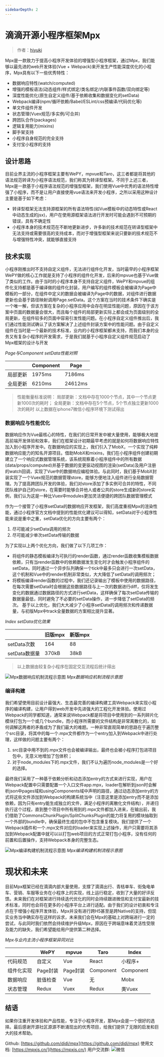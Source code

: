 ```yaml
---
sidebarDepth: 2
---
```


# 滴滴开源小程序框架Mpx

> 作者：[hiyuki](https://github.com/hiyuki)

Mpx是一款致力于提高小程序开发体验的增强型小程序框架，通过Mpx，我们能够以最先进的web开发体验(Vue + Webpack)来开发生产性能深度优化的小程序，Mpx具有以下一些优秀特性：
* 数据响应特性(watch/computed)
* 增强的模板语法(动态组件/样式绑定/类名绑定/内联事件函数/双向绑定等)
* 深度性能优化(原生自定义组件/基于依赖收集和数据变化的setData)
* Webpack编译(npm/循环依赖/Babel/ESLint/css预编译/代码优化等)
* 单文件组件开发
* 状态管理(Vuex规范/多实例/可合并)
* 跨团队合作(packages)
* 逻辑复用能力(mixins)
* 脚手架支持
* 小程序自身规范的完全支持
* 支付宝小程序的支持

## 设计思路

目前业界主流的小程序框架主要有WePY，mpvue和Taro，这三者都是将其他的语法规范转译为小程序语法规范，我们称其为转译型框架。不同于上述三者，Mpx是一款基于小程序语法规范的增强型框架，我们使用Vue中优秀的语法特性增强了小程序，而不是让用户直接使用vue语法来开发小程序，之所以采用这种设计主要是基于如下考虑：
* 转译型框架无法支持源框架的所有语法特性(如Vue模板中的动态特性或React中动态生成的jsx)，用户在使用源框架语法进行开发时可能会遇到不可预期的错误，具有不确定性
* 小程序本身的技术规范在不断地更新进步，许多新的技术规范在转译型框架中无法支持或需要很高的支持成本，而对于增强型框架来说只要新的技术规范不与增强特性冲突，就能够直接支持

## 技术实现

小程序刚推出时不支持自定义组件，无法进行组件化开发，当时最早的小程序框架WePY做的核心工作就是支持了小程序的组件化开发，后来的mpvue也基于Vue做了类似的工作。由于当时的小程序本身不支持自定义组件，WePY和mpvue的组件化支持都是基于编译做的组件化封装，用户编写的组件模板会被编译为Page中模板的一部分，在组件中定义的数据会被编译为Page中的数据，对组件进行数据更新也会基于路径映射调用Page.setData。这个方案在当时的技术条件下确实是一个唯一解，但该方案在复杂的小程序应用中会存在明显性能问题，原因在于该方案中页面的数据量会很大，而且每个组件的局部更新实际上都会成为页面级别的全局更新，在组件较多的页面中容易引发性能问题。在小程序自定义组件推出后，我们通过性能测试确认了该方案解决了上述组件封装方案中的性能问题。由于自定义组件在当时是一个最新的技术标准，业内的小程序框架都未支持，而我们本身的业务又有复杂小程序的开发需求，于是我们就基于小程序自定义组件规范启动了Mpx框架的设计与开发

*Page与Component setData性能对照*

| |Component|Page|
|---|----------|----- |
|局部更新|1975ms|7186ms|
|全局更新|6210ms|24612ms|
> 性能衡量标准说明：
局部更新：文档中存在1000个节点，其中一个节点更新1000次的耗时；
全局更新：文档中存在5个节点，5个节点独立更新1000次的耗时
以上数据在iphone7微信小程序环境下测试得出

### 数据响应与性能优化

数据响应作为Vue最核心的特性，在我们的日常开发中被大量使用，能够极大地提高前端开发体验和效率，我们在框架设计初期最早考虑的就是如何将数据响应特性加入到小程序开发中。在数据响应的实现上，我们引入了MobX，一个实现了纯粹数据响应能力的知名开源项目。借助MobX和mixins，我们在小程序组件创建初期建立了一个响应式数据管理系统，该系统观察着小程序组件中的所有数据(data/props/computed)并基于数据的变更驱动视图的渲染(setData)及用户注册的watch回调，实现了Vue中的数据响应编程体验。与此同时，我们基于MobX封装实现了一个Vuex规范的数据管理store，能够方便地注入组件进行全局数据管理。为了提高跨团队开发的体验，我们对store添加了多实例可合并的特性，不同团队维护自己的store，在需要时能够合并他人或者公共的store生成新的store实例，我们认为这是一种比Vuex中modules更加灵活便捷的跨团队数据管理模式

作为一个接管了小程序setData的数据响应开发框架，我们高度重视Mpx的渲染性能，通过小程序官方文档中提到的性能优化建议可以得知，setData对于小程序性能来说是重中之重，setData优化的方向主要有两个：
1. 尽可能减少setData调用的频次
2. 尽可能减少单次setData传输的数据

为了实现以上两个优化方向，我们做了以下几项工作：
* 将组件的静态模板编译为可执行的render函数，通过render函数收集模板数据依赖，只有当render函数中的依赖数据发生变化时才会触发小程序组件的setData，同时通过一个异步队列确保一个tick中最多只会进行一次setData，这个机制和Vue中的render机制非常类似，大大降低了setData的调用频次；
* 将模板编译render函数的过程中，我们还记录输出了模板中使用的数据路径，在每次需要setData时会根据这些数据路径与上一次的数据进行diff，仅将发生变化的数据通过数据路径的方式进行setData，这样确保了每次setData传输的数据量最低，同时避免了不必要的setData操作，进一步降低了setData的频次。
基于以上优化，我们大大减少了小程序setData的调用频次和传递数据量，与初版Mpx中track全量数据的方案相比提升显著。

*Index setData优化效果*

|   |旧版mpx|新版mpx|
|---|----|-----|
|setData次数	|164   	|88	|
|setData数据量	|370kB	|38kB|
> 以上数据由较复杂小程序在固定交互流程后统计得出

![Mpx数据响应机制流程示意图](https://dpubstatic.udache.com/static/dpubimg/4cb54489-b99d-4560-97aa-68f756730131.jpeg)
*Mpx数据响应机制流程示意图*

### 编译构建

我们希望使用目前设计最强大、生态最完善的编译构建工具Webpack来实现小程序的编译构建，让用户得到web开发中先进强大的工程化开发体验。使用过Webpack的同学都知道，通常来说Webpack都是将项目中使用到的一系列碎片化模块打包为一个或几个bundle，而小程序所需要的文件结构是非常离散化的，如何调解这两者的矛盾成为了我们最大的难题。一种非常直观简单的思路在于遍历整个src目录，将其中的每一个.mpx文件都作为一个entry加入到Webpack中进行处理，这样做的问题主要有两个：
1. src目录中用不到的.mpx文件也会被编译输出，最终也会被小程序打包进项目包中，无意义地增加了包体积；
2. 对于node_modules下的.mpx文件，我们不认为遍历node_modules是一个好的选择。

最终我们采用了一种基于依赖分析和动态添加entry的方式来进行实现，用户在Webpack配置中只需要配置一个入口文件app.mpx，loader在解析到json时会解析json中pages域和usingComponents域中声明的路径，通过动态添加entry的方式将这些文件添加到Webpack的构建系统当中（注意这里是添加entry而不是添加依赖，因为只有entry能生成独立的文件，满足小程序的离散化文件结构），并递归执行这个过程，直到整个项目中所有用到的.mpx文件都加入进来，在输出前，我们借助了CommonsChunkPlugin/SplitChunksPlugin的能力将复用的模块抽取到一个外部的bundle中，确保最终生成的包中不包含重复模块。我们提供了一个Webpack插件和一个.mpx文件对应的loader来实现上述操作，用户只需要将其添加到Webpack配置中就可以以打包web项目的方式正常打包小程序，没有任何的前置和后置操作，支持Webpack本身的完整生态。

![Mpx编译构建机制流程示意图](https://dpubstatic.udache.com/static/dpubimg/ce6d470c-0a4c-486e-a2f5-ad225c289832.jpeg)
*Mpx编译构建机制流程示意图*

# 现状和未来

目前Mpx框架已经在滴滴内部大量使用，支撑了滴滴出行、青桔单车、街兔电单车、营销、车服等业务在小程序上的实现，线上运行稳定，收到了大量的好评反馈。未来我们在对框架进行持续迭代优化的同时会持续跟进微信和支付宝最新的技术标准，同时也会将在更多的小程序平台上进行适配。由于我们的设计初衷和专注点在于增强小程序开发体验，Mpx并没有进行跨H5甚至是跨Native的支持，但现实业务当中确实存在这样的诉求，未来我们会在Mpx的基础上对跨端进行一定的尝试，与此同时我们依然会持续维护升级Mpx，原因在于跨端意味着灵活性受限及能力的缺失，我们希望能给用户提供第二种选择。

*Mpx与业内主流小程序框架异同对比*

|   |WePY|mpvue|Taro|Index|
|---|----|-----|----|---|
|代码规范	|自定义|	Vue	|React	|小程序+|
|组件化实现	|Page封装	|Page封装|	Component|	Component|
|数据响应|	脏值检查|	Vue|	无	|Mobx|
|状态管理|	Redux|	Vuex|	Redux|类Vuex|

## 结语

如果你注重开发体验和产品性能，专注于小程序开发，那Mpx会是一个很好的选择。最后感谢开源社区源源不断涌现出的优秀项目，给我们提供了无限的启发和巨大的技术帮助。

Github: [https://github.com/didi/mpx](https://github.com/didi/mpx)
使用文档: [https://mpxjs.cn/](https://mpxjs.cn/)
用户交流群:
![微信](https://dpubstatic.udache.com/static/dpubimg/at_XEnlFb0/WechatIMG1.jpeg)
